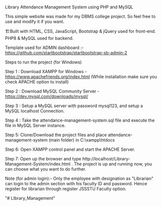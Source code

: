 Library Attendance Management System using PHP and MySQL


This simple website was made for my DBMS college project. So feel free to use and modify it if you want.


🏗️Built with
HTML, CSS, JavaScript, Bootstrap & jQuery used for front-end.
PHP8 & MySQL used for backend.


Template used for ADMIN dashboard :- https://github.com/startbootstrap/startbootstrap-sb-admin-2


Steps to run the project (for Windows)

Step 1 : Download XAMPP for Windows - https://www.apachefriends.org/index.html (While installation make sure you check APACHE option to install)

Step 2 : Download MySQL Community Server - https://dev.mysql.com/downloads/mysql/

Step 3 : Setup a MySQL server with password mysql123, and setup a MySQL localhost Connection.

Step 4 : Take the attendance-management-system.sql file and execute the file in MySQL Server instance.

Step 5: Clone/Download the project files and place attendance-management-system (main folder) in C:\xampp\htdocs

Step 6: Open XAMPP control panel and start the APACHE Server.

Step 7: Open up the browser and type http://localhost/Library-Management-System/index.html . The project is up and running now, you can choose what you want to do further.

Note (for admin login):- Only the employee with designation as "Librarian" can login to the admin section with his faculty ID and password. Hence register for librarian through register JSSSTU Faculty option.



"# LIbrary_Management" 
